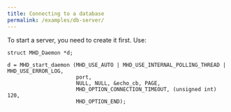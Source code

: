 ```yaml
---
title: Connecting to a database
permalink: /examples/db-server/
---
```



To start a server, you need to create it first. Use:

```
struct MHD_Daemon *d;

d = MHD_start_daemon (MHD_USE_AUTO | MHD_USE_INTERNAL_POLLING_THREAD | MHD_USE_ERROR_LOG,
                      port,
                      NULL, NULL, &echo_cb, PAGE,
                      MHD_OPTION_CONNECTION_TIMEOUT, (unsigned int) 120,
                      MHD_OPTION_END);
```
